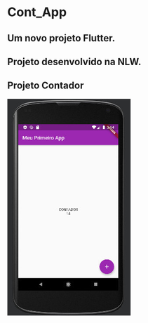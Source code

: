 # Cont_App

## Um novo projeto Flutter.
## Projeto desenvolvido na NLW.
## Projeto Contador

<img src="app_cont.jpg">

